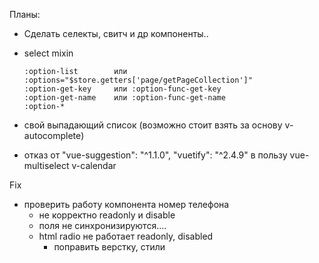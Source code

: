 Планы:

- Сделать селекты, свитч и др компоненты..
- select mixin
      
      :option-list        или :options="$store.getters['page/getPageCollection']"
      :option-get-key     или :option-func-get-key
      :option-get-name    или :option-func-get-name
      :option-*

- свой выпадающий список (возможно стоит взять за основу v-autocomplete)

- отказ от
    "vue-suggestion": "^1.1.0",
    "vuetify": "^2.4.9"
  в пользу
    vue-multiselect
    v-calendar
  

Fix
- проверить работу компонента номер телефона 
  - не корректно readonly и disable
  - поля не синхронизируются....
  - html radio не работает readonly, disabled
    - поправить верстку, стили
  
